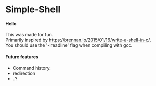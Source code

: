 # Simple-Shell

#### Hello
This was made for fun. \
Primarily inspired by https://brennan.io/2015/01/16/write-a-shell-in-c/. \
You should use the '-lreadline' flag when compiling with gcc.

#### Future features

* Command history.
* redirection
* ..?
